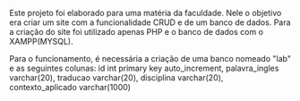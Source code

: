Este projeto foi elaborado para uma matéria da faculdade. Nele o objetivo era criar um site com a funcionalidade CRUD e de um banco de dados.
Para a criação do site foi utilizado apenas PHP e o banco de dados com o XAMPP(MYSQL).

Para o funcionamento, é necessária a criação de uma banco nomeado "lab" e as seguintes colunas:
id int primary key auto_increment,
palavra_ingles varchar(20), 
traducao varchar(20),
disciplina varchar(20),
contexto_aplicado varchar(1000)

